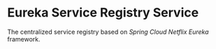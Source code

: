# Eureka Service Registry Service

The centralized service registry based on *Spring Cloud Netflix Eureka* framework.